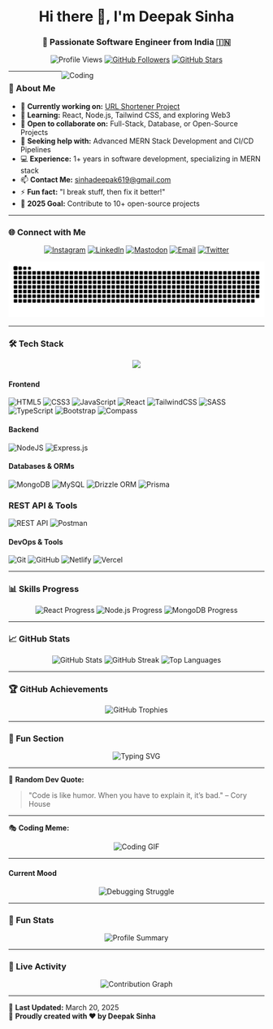 <!-- Heading -->
<h1 align="center">Hi there 👋, I'm Deepak Sinha</h1>
<h3 align="center">🚀 Passionate Software Engineer from India 🇮🇳</h3>

<p align="center">
  <img src="https://komarev.com/ghpvc/?username=deepak619s&label=Profile%20views&color=0e75b6&style=flat" alt="Profile Views" />
  <a href="https://github.com/deepak619s"><img src="https://img.shields.io/github/followers/deepak619s?label=Follow&style=social" alt="GitHub Followers" /></a>
  <a href="https://github.com/deepak619s?tab=stars"><img src="https://img.shields.io/github/stars/deepak619s?label=Stars&style=social" alt="GitHub Stars" /></a>
</p>

<img align="right" alt="Coding" width="400" src="https://cdn.dribbble.com/users/1162077/screenshots/3848914/media/320984a9ca58b3c73274c9259ecf6de8.gif">

---

### 🌟 About Me
- 🔭 **Currently working on:** [URL Shortener Project](https://github.com/deepak619s/express-drizzle-authentication-url-shortener-registration-login-page)
- 🌱 **Learning:** React, Node.js, Tailwind CSS, and exploring Web3
- 👯 **Open to collaborate on:** Full-Stack, Database, or Open-Source Projects
- 🤝 **Seeking help with:** Advanced MERN Stack Development and CI/CD Pipelines
- 💻 **Experience:** 1+ years in software development, specializing in MERN stack
- 📫 **Contact Me:** sinhadeepak619@gmail.com
- ⚡ **Fun fact:** "I break stuff, then fix it better!"
- 🎯 **2025 Goal:** Contribute to 10+ open-source projects

---

### 🌐 Connect with Me
<p align="center">
  <a href="https://instagram.com/sinhadeepak619"><img src="https://img.shields.io/badge/Instagram-%23E4405F.svg?logo=Instagram&logoColor=white" alt="Instagram"></a>
  <a href="https://linkedin.com/in/Deepak Sinha"><img src="https://img.shields.io/badge/LinkedIn-%230077B5.svg?logo=linkedin&logoColor=white" alt="LinkedIn"></a>
  <a href="https://mastodon.social/@Deepak Sinha"><img src="https://img.shields.io/badge/-MASTODON-%232B90D9?logo=mastodon&logoColor=white" alt="Mastodon"></a>
  <a href="mailto:sinhadeepak619@gmail.com"><img src="https://img.shields.io/badge/Email-D14836?logo=gmail&logoColor=white" alt="Email"></a>
  <a href="https://twitter.com/deepak619s"><img src="https://img.shields.io/badge/Twitter-1DA1F2?logo=twitter&logoColor=white" alt="Twitter"></a>
</p>

<!-- Animated Snake Contribution -->
<div align="center">
  <img src="https://github.com/Platane/snk/raw/output/github-contribution-grid-snake.svg" alt="Snake Animation" />
</div>

---

### 🛠️ Tech Stack
<p align="center">
  <img src="https://skillicons.dev/icons?i=html,css,js,ts,react,nodejs,express,nestjs,mongodb,mysql,prisma,tailwind,bootstrap,sass,git,github,postman,vercel,netlify,vite,redux" />
</p>

#### Frontend
![HTML5](https://img.shields.io/badge/html5-%23E34F26.svg?style=for-the-badge&logo=html5&logoColor=white) ![CSS3](https://img.shields.io/badge/css3-%231572B6.svg?style=for-the-badge&logo=css3&logoColor=white) ![JavaScript](https://img.shields.io/badge/javascript-%23323330.svg?style=for-the-badge&logo=javascript&logoColor=%23F7DF1E) ![React](https://img.shields.io/badge/react-%2320232a.svg?style=for-the-badge&logo=react&logoColor=%2361DAFB) ![TailwindCSS](https://img.shields.io/badge/tailwindcss-%2338B2AC.svg?style=for-the-badge&logo=tailwind-css&logoColor=white) ![SASS](https://img.shields.io/badge/SASS-hotpink.svg?style=for-the-badge&logo=SASS&logoColor=white) ![TypeScript](https://img.shields.io/badge/typescript-%23007ACC.svg?style=for-the-badge&logo=typescript&logoColor=white) ![Bootstrap](https://img.shields.io/badge/bootstrap-%23563D7C.svg?style=for-the-badge&logo=bootstrap&logoColor=white) ![Compass](https://img.shields.io/badge/Compass-%23F50057.svg?style=for-the-badge&logo=compass&logoColor=white) 

#### Backend
![NodeJS](https://img.shields.io/badge/node.js-6DA55F?style=for-the-badge&logo=node.js&logoColor=white) ![Express.js](https://img.shields.io/badge/express.js-%23404d59.svg?style=for-the-badge&logo=express&logoColor=%2361DAFB)

#### Databases & ORMs
![MongoDB](https://img.shields.io/badge/MongoDB-%234ea94b.svg?style=for-the-badge&logo=mongodb&logoColor=white) ![MySQL](https://img.shields.io/badge/mysql-4479A1.svg?style=for-the-badge&logo=mysql&logoColor=white) ![Drizzle ORM](https://img.shields.io/badge/Drizzle-3B82F6?style=for-the-badge&logoColor=white) ![Prisma](https://img.shields.io/badge/Prisma-3982CE?style=for-the-badge&logo=Prisma&logoColor=white)

### REST API & Tools
![REST API](https://img.shields.io/badge/REST-API-%2300D09C.svg?style=for-the-badge&logo=rest&logoColor=white) ![Postman](https://img.shields.io/badge/Postman-FF6C37?style=for-the-badge&logo=postman&logoColor=white)

#### DevOps & Tools
![Git](https://img.shields.io/badge/git-%23F05033.svg?style=for-the-badge&logo=git&logoColor=white) ![GitHub](https://img.shields.io/badge/github-%23121011.svg?style=for-the-badge&logo=github&logoColor=white) ![Netlify](https://img.shields.io/badge/Netlify-00C7B7?style=for-the-badge&logo=netlify&logoColor=white) ![Vercel](https://img.shields.io/badge/Vercel-000000?style=for-the-badge&logo=vercel&logoColor=white) 

---

### 📊 Skills Progress
<p align="center">
  <img src="https://img.shields.io/badge/React-80%25-%2361DAFB?logo=react&style=for-the-badge" alt="React Progress" />
  <img src="https://img.shields.io/badge/Node.js-75%25-%233C873A?logo=node.js&style=for-the-badge" alt="Node.js Progress" />
  <img src="https://img.shields.io/badge/MongoDB-70%25-%234EA94B?logo=mongodb&style=for-the-badge" alt="MongoDB Progress" />
</p>

---

### 📈 GitHub Stats
<p align="center">
  <img src="https://github-readme-stats.vercel.app/api?username=deepak619s&show_icons=true&theme=dracula" alt="GitHub Stats" />
  <img src="https://streak-stats.demolab.com/?user=deepak619s&theme=dracula" alt="GitHub Streak" />
  <img src="https://github-readme-stats.vercel.app/api/top-langs/?username=deepak619s&layout=compact&theme=dracula" alt="Top Languages" />
</p>

---

### 🏆 GitHub Achievements
<p align="center">
  <img src="https://github-profile-trophy.vercel.app/?username=deepak619s&theme=dracula&margin-w=15" alt="GitHub Trophies" />
</p>

---

### 🎨 Fun Section
<p align="center">
  <img src="https://readme-typing-svg.herokuapp.com?font=Fira+Code&size=20&duration=4000&pause=1000&color=00C4CC&center=true&vCenter=true&width=435&lines=Code+is+poetry;Turning+ideas+into+reality;Building+the+future" alt="Typing SVG" />
</p>

---

📜 **Random Dev Quote:**  
> "Code is like humor. When you have to explain it, it’s bad." – Cory House

---

🎭 **Coding Meme:**  
<p align="center">
  <img src="https://media.giphy.com/media/LmNwrBhejkK9EFP504/giphy.gif" width="300" alt="Coding GIF">
</p>

---

#### Current Mood
<p align="center">
  <img src="https://media.giphy.com/media/l0HlRnAWXxn0MhKLK/giphy.gif" alt="Debugging Struggle" width="250" />
</p>

---

### 🌟 Fun Stats
<p align="center">
  <img src="https://github-profile-summary-cards.vercel.app/api/cards/profile-details?username=deepak619s&theme=dracula" alt="Profile Summary" />
</p>

---

### 📡 Live Activity
<p align="center">
  <img src="https://github-readme-activity-graph.vercel.app/graph?username=deepak619s&theme=dracula" alt="Contribution Graph" />
</p>

---

📅 **Last Updated:** March 20, 2025  
🚀 **Proudly created with ❤️ by Deepak Sinha**
